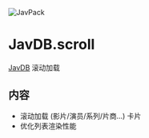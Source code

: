 ![JavPack](https://raw.githubusercontent.com/bolin-dev/JavPack/main/static/logo.png)

# JavDB.scroll

[JavDB](https://javdb.com/) 滚动加载

## 内容

- 滚动加载 (影片/演员/系列/片商...) 卡片
- 优化列表渲染性能
